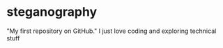 steganography
=============

"My first repository on GitHub."
I just love coding and exploring technical stuff
